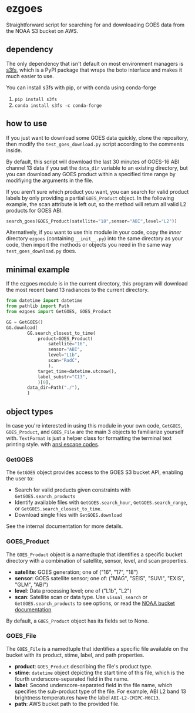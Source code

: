 # ezgoes

Straightforward script for searching for and downloading GOES data
from the NOAA S3 bucket on AWS.

## dependency

The only dependency that isn't default on most environment managers
is [s3fs][1], which is a PyPI package that wraps the boto interface
and makes it much easier to use.

You can install s3fs with pip, or with conda using conda-forge

 1. `pip install s3fs`
 2. `conda install s3fs -c conda-forge`

[1]: https://s3fs.readthedocs.io/en/latest/

## how to use

If you just want to download some GOES data quickly, clone the
repository, then modify the `test_goes_download.py` script according
to the comments inside.

By default, this script will download the last 30 minutes of GOES-16
ABI channel 13 data if you set the `data_dir` variable to an
existing directory, but you can download any GOES product within a
specified time range by modifiying the arguments in the file.

If you aren't sure which product you want, you can search for valid
product labels by only providing a partial `GOES_Product` object. In
the following example, the scan attribute is left out, so the method
will return all valid L2 products for GOES ABI.

```python
search_goes(GOES_Product(satellite="18",sensor="ABI",level="L2"))
```

Alternatively, if you want to use this module in your code, copy
the _inner_ directory `ezgoes` (containing `__init__.py`) into the
same directory as your code, then import the methods or objects you
need in the same way `test_goes_download.py` does.

## minimal example

If the ezgoes module is in the current directory, this program will
download the most recent band 13 radiances to the current directory.

```python
from datetime import datetime
from pathlib import Path
from ezgoes import GetGOES, GOES_Product

GG = GetGOES()
GG.download(
        GG.search_closest_to_time(
            product=GOES_Product(
                satellite="16",
                sensor="ABI",
                level="L1b",
                scan="RadC",
                ),
            target_time=datetime.utcnow(),
            label_substr="C13",
            )[0],
        data_dir=Path("./"),
        )
```

## object types

In case you're interested in using this module in your own code,
`GetGOES`, `GOES_Product`, and `GOES_File` are the main 3 objects to
familiarize yourself with. `TextFormat` is just a helper class for
formatting the terminal text printing style. with
[ansi escape codes](https://en.wikipedia.org/wiki/ANSI_escape_code).

### GetGOES

The `GetGOES` object provides access to the GOES S3 bucket API,
enabling the user to:

 - Search for valid products given constraints with
   `GetGOES.search_products`
 - Identify available files with `GetGOES.search_hour`,
   `GetGOES.search_range`, or `GetGOES.search_closest_to_time`.
 - Download single files with `GetGOES.download`

See the internal documentation for more details.

### GOES\_Product

The `GOES_Product` object is a namedtuple that identifies a specific
bucket directory with a combination of satellite, sensor, level, and
scan properties.

 - __satellite__: GOES generation; one of ("16", "17", "18")
 - __sensor__: GOES satellite sensor; one of:
   ("MAG", "SEIS", "SUVI", "EXIS", "GLM", "ABI")
 - __level__: Data processing level; one of ("L1b", "L2")
 - __scan__: Satellite scan or data type. Use `visual_search` or
  `GetGOES.search_products` to see options, or read the
  [NOAA bucket documentation][2]

[2]: https://github.com/awslabs/open-data-docs/tree/main/docs/noaa/noaa-goes16

By default, a `GOES_Product` object has its fields set to None.

### GOES\_File

The `GOES_File` is a namedtuple that identifies a specific file
available on the bucket with its product, stime, label, and path
properties.

 - __product__: `GOES_Product` describing the file's product type.
 - __stime__: `datetime` object depicting the start time of this
   file, which is the fourth underscore-separated field in the name.
 - __label__: Second underscore-separated field in the file name,
   which specifies the sub-product type of the file. For example,
   ABI L2 band 13 brightness temperatures have the label
   `ABI-L2-CMIPC-M6C13`.
 - __path__: AWS bucket path to the provided file.
